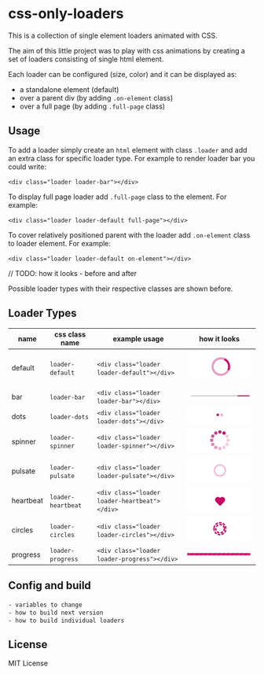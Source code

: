 # css-only-loaders

This is a collection of single element loaders animated with CSS.

The aim of this little project was to play with css animations by creating a set of loaders consisting of single html element.

Each loader can be configured (size, color) and it can be displayed as:
* a standalone element (default)
* over a parent div (by adding `.on-element` class)
* over a full page (by adding `.full-page` class)

## Usage

To add a loader simply create an `html` element with class `.loader` and add an extra class for specific loader type.
For example to render loader bar you could write:
```
<div class="loader loader-bar"></div>
```

To display full page loader add `.full-page` class to the element. For example:
```
<div class="loader loader-default full-page"></div>
```

To cover relatively positioned parent with the loader add `.on-element` class to loader element. For example:
```
<div class="loader loader-default on-element"></div>
```

// TODO: how it looks - before and after

Possible loader types with their respective classes are shown before.

    
## Loader Types

| name | css class name | example usage | how it looks |
| --------------- | ---------------- | ---------------- | ---------------- |
| default | `loader-default` | `<div class="loader loader-default"></div>` | ![Default loader](images/default.gif) |
| bar | `loader-bar` | `<div class="loader loader-bar"></div>` | ![Bar loader](images/bar.gif) |
| dots | `loader-dots` | `<div class="loader loader-dots"></div>` | ![Dots loader](images/dots.gif) |
| spinner | `loader-spinner` | `<div class="loader loader-spinner"></div>` | ![Spinner loader](images/spinner.gif) |
| pulsate | `loader-pulsate` | `<div class="loader loader-pulsate"></div>` | ![Pulsate loader](images/pulsate.gif) |
| heartbeat | `loader-heartbeat` | `<div class="loader loader-heartbeat"></div>` | ![Heartbeat loader](images/heartbeat.gif) |
| circles | `loader-circles` | `<div class="loader loader-circles"></div>` | ![Circles loader](images/circles.gif) |
| progress | `loader-progress` | `<div class="loader loader-progress"></div>` | ![Progress loader](images/progress.gif) |
    
    
## Config and build
    - variables to change
    - how to build next version
    - how to build individual loaders 

## License
MIT License
